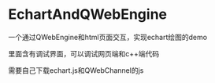 # EchartAndQWebEngine
一个通过QWebEngine和html页面交互，实现echart绘图的demo

里面含有调试界面，可以调试网页端和c++端代码

需要自己下载echart.js和QWebChannel的js
